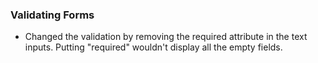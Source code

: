 ### Validating Forms

- Changed the validation by removing the required attribute in the text inputs. Putting "required" wouldn't display all the empty fields. 